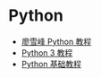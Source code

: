 # Python

- [廖雪峰 Python 教程](https://www.liaoxuefeng.com/wiki/0014316089557264a6b348958f449949df42a6d3a2e542c000)
- [Python 3 教程](http://www.runoob.com/python3/python3-tutorial.html)
- [Python 基础教程](http://www.runoob.com/python/python-tutorial.html)
